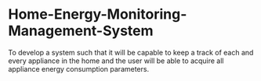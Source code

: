 # Home-Energy-Monitoring-Management-System
To develop a system such that it will be capable to keep a track of each and every appliance in the home and the user will be able to acquire all appliance energy consumption parameters. 
